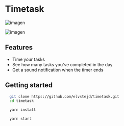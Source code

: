 
# Timetask

![imagen](https://user-images.githubusercontent.com/47759122/136868461-cac68b81-6d7a-41eb-812b-8737cd452744.png)

![imagen](https://user-images.githubusercontent.com/47759122/136868489-491e6850-5188-4228-8adc-dd84d30f14dd.png)

  
## Features

- Time your tasks
- See how many tasks you've completed in the day
- Get a sound notification when the timer ends

  
## Getting started

```bash
  git clone https://github.com/elvstejd/timetask.git
  cd timetask
```

```bash
  yarn install
```
```bash
  yarn start
```

  
